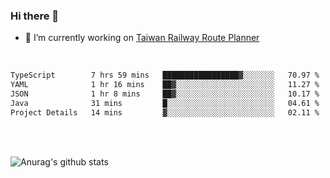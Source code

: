 ### Hi there 👋

- 🔭 I’m currently working on [Taiwan Railway Route Planner](https://github.com/Taiwan-Railway-Route-Planner)

<br/>

<!--START_SECTION:waka-->

```txt
TypeScript        7 hrs 59 mins   █████████████████▓░░░░░░░   70.97 %
YAML              1 hr 16 mins    ██▓░░░░░░░░░░░░░░░░░░░░░░   11.27 %
JSON              1 hr 8 mins     ██▓░░░░░░░░░░░░░░░░░░░░░░   10.17 %
Java              31 mins         █░░░░░░░░░░░░░░░░░░░░░░░░   04.61 %
Project Details   14 mins         ▓░░░░░░░░░░░░░░░░░░░░░░░░   02.11 %
```

<!--END_SECTION:waka-->

<br/>
<br/>

![Anurag's github stats](https://github-readme-stats.vercel.app/api?username=DepickereSven&show_icons=true&theme=tokyonight)



<!--
**DepickereSven/DepickereSven** is a ✨ _special_ ✨ repository because its `README.md` (this file) appears on your GitHub profile.

Here are some ideas to get you started:

- 🔭 I’m currently working on ...
- 🌱 I’m currently learning ...
- 👯 I’m looking to collaborate on ...
- 🤔 I’m looking for help with ...
- 💬 Ask me about ...
- 📫 How to reach me: ...
- 😄 Pronouns: ...
- ⚡ Fun fact: ...
-->
